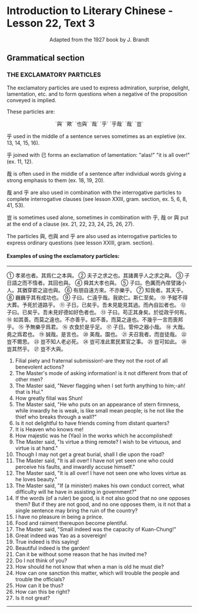 # Introduction to Literary Chinese - Lesson 22, Text 3

<center>Adapted from the 1927 book by J. Brandt</center>

<!-- Grammatical section.. THE EXCLAMATORY PARTICLES.
The exclamatory particles are used to express admiration, surprise, delight, lamentation, etc. and to form questions when a negative of the proposition conveyed is implied.
These particles are: 與y (or歟,也與yeh-yü,平hu²,平哉hu-tsai, 哉tsai,豈ch'".
used in the middle of a sentence serves sometimes as an expletive (ex. 13, 14, 15, 16). joined with 已 forms an exclamation of lamenta- tion: "alas!" "it is all over!" (ex. 11, 12).
268
哉 is often used in the middle of a sentence after individual words giving a strong emphasis to them (ex. 18, 19, 20).
哉and are also used in combination with the inter- rogative particles to complete interrogative clauses (see lesson XXIII, gram. section, ex. 5, 6, 8, 41, 53).
is sometimes used alone, sometimes in combination with 平,哉 or 與 put at the end of a clause (ex. 21, 22, 23, 24, 25, 26, 27).
The particles 與,也與 and 平 are also used as interrog- ative particles to express ordinary questions (see lesson XXIII, gram. section). -->

## Grammatical section

### THE EXCLAMATORY PARTICLES

The exclamatory particles are used to express admiration, surprise, delight, lamentation, etc. and to form questions when a negative of the proposition conveyed is implied.

These particles are:

<center>`與` `歟` `也與` `哉` `乎` `乎哉` `哉` `豈`</center>

乎 used in the middle of a sentence serves sometimes as an expletive (ex. 13, 14, 15, 16).

乎 joined with 已 forms an exclamation of lamentation: "alas!" "it is all over!" (ex. 11, 12).

哉 is often used in the middle of a sentence after individual words giving a strong emphasis to them (ex. 18, 19, 20).

哉 and 乎 are also used in combination with the interrogative particles to complete interrogative clauses (see lesson XXIII, gram. section, ex. 5, 6, 8, 41, 53).

豈 is sometimes used alone, sometimes in combination with 乎, 哉 or 與 put at the end of a clause (ex. 21, 22, 23, 24, 25, 26, 27).

The particles 與, 也與 and 乎 are also used as interrogative particles to express ordinary questions (see lesson XXIII, gram. section).

#### Examples of using the exclamatory particles:

---

<!-- 孝弟也者其爲仁之本與“夫子之求之也
其諸異乎人之求之與3子日語之而不惰者
其回也與+舜其大孝也與。子曰色厲而內
「花譬諸小人其猶穿家之盜也與。有朋自遠
方來不亦樂乎,知我者其天乎巍巍乎其
有成功也,子曰仁遠乎哉我欲仁斯仁至矣
『予縱不得大葬予死於道路乎“子日已突
平吾未見能見其過而内自訟者也子巳己
矣乎吾未見好德如好色者也子曰苟正其
身處於從政乎何有4如其善而莫之違也不
亦善平如不善而莫之違也不幾乎一言而喪
邦乎55予無樂乎爲君
66. 衣食於是乎足子
日管仲之器小哉 大
哉堯之爲君也誠哉 .
是言也美哉園也 21
夫召我者而豈徒哉22
豈不爾思豈不知人
老必死豈可准此累 民累官之事豈可如
此46豈其然平27豈不
大與 -->

<!--
1. Filial.piety and fraternal submission!-are they not the root of all benevolent actions?
2. The Master's mode of asking information! is it not different from that of other men?
(Of the four, the 1st and 3rd are signs of the pos- sessive case; the 2nd and 4th are pronouns: it (informa- tion). The particle emphasizes * and indicates a pause in the discourse, which the "it", resumes; is partly expletive, but also gives a shade of the plurality; here is a prepositional particle: "from" "than"),
3. The Master said, "Never flagging when I set forth anything to him;-ah! that is Hui."
4. How greatly filial was Shun! ( often follows immediately after the subject to emphasize it).
5. The Master said, "He who puts on an appearance (4) of stern firmness, while inwardly he is weak, is like small mean people; is he not like (3) the thief who breaks through a wall? (indicates the plural).
6. Is it not delightful to have friends coming from distant quarters?
7. It is Heaven who knows me !
8. How majestic was he (Yao) in the works which he accom- plished!(其有成功=其所有之成功
9. The Master said, "Is virtue a thing remote? I wish to be virtuous, and virtue is at hand."
(-a consequential particle).
10. Though () I may not get a great burial, shall I die upon the road?
11. The Master said, "It is all over (已矣乎! I have not yet seen one who could perceive his faults, and inwardly accuse himself."
12. 12. The Master said, "It is all over! I have not seen one who loves virtue as he loves beauty (色)."
13. The Master said, "If (苟) (a minister) makes his own con- duct correct, what difficulty will he have in assisting in government?"
14. If the words (of a ruler) be good, is it not also good that no one opposes them? But if they are not good, and no one opposes them, is it not (then) that a single sentence may bring the ruin of the country?
(The 1st and 3rd are exclamatory particles; the 2nd is an expletive).
15. I have no pleasure in being a prince.
16. Food and raiment thereupon (於見) become plentiful.
17. The Master said, "Small indeed was the capacity of Kuan- Chung!"
18. Great indeed was Yao as a sovereign!
19. True indeed is this saying!
20. Beautiful indeed is the garden!
21. Can it be without some reason that he () has invited me?
22. Do I not think of you?
23. How should he not know that when a man is old he must die?
24. How can one sanction this matter, which will trouble the people and trouble the officials?
25. How can it be thus?
26. How can this be right?
27. Is it not great?
-->

① 孝弟也者。其爲仁之本與。
② 夫子之求之也。其諸異乎人之求之與。
③ 子日語之而不惰者。其回也與。
④ 舜其大孝也與。
⑤ 子曰。色厲而內荏譬諸小人。其猶穿窬之盜也與。
⑥ 有朋自遠方來。不亦樂乎。
⑦ 知我者。其天乎。
⑧ 巍巍乎其有成功也。
⑨ 子曰。仁遠乎哉。我欲仁。斯仁至矣。
⑩ 予縱不得大葬。予死於道路乎。
⑪ 子日。已矣乎。吾未見能見其過。而內自訟者也。
⑫ 子曰。已矣乎。吾未見好德如好色者也。
⑬ 子曰。苟正其身矣。於從政乎何有。
⑭ 如其善。而莫之違也。不亦善乎。如不善。而莫之違也。不幾乎一言而喪邦乎。
⑮ 予無樂乎爲君。
⑯ 衣食於是乎足。
⑰ 子日。管仲之器小哉。
⑱ 大哉。堯之爲君也。
⑲ 誠哉。是言也。
⑳ 美哉。園也。
㉑ 夫召我者。而豈徒哉。
㉒ 豈不爾思。
㉓ 豈不知人老必死。
㉔ 豈可准此累民累官之事。
㉕ 豈可如此。
㉖ 豈其然乎。
㉗ 豈不大與。

1. Filial piety and fraternal submission!-are they not the root of all benevolent actions?
2. The Master's mode of asking information! is it not different from that of other men?
3. The Master said, "Never flagging when I set forth anything to him;-ah! that is Hui."
4. How greatly filial was Shun!
5. The Master said, "He who puts on an appearance of stern firmness, while inwardly he is weak, is like small mean people; is he not like the thief who breaks through a wall?"
6. Is it not delightful to have friends coming from distant quarters?
7. It is Heaven who knows me!
8. How majestic was he (Yao) in the works which he accomplished!
9. The Master said, "Is virtue a thing remote? I wish to be virtuous, and virtue is at hand."
10. Though I may not get a great burial, shall I die upon the road?
11. The Master said, "It is all over! I have not yet seen one who could perceive his faults, and inwardly accuse himself."
12. The Master said, "It is all over! I have not seen one who loves virtue as he loves beauty."
13. The Master said, "If (a minister) makes his own conduct correct, what difficulty will he have in assisting in government?"
14. If the words (of a ruler) be good, is it not also good that no one opposes them? But if they are not good, and no one opposes them, is it not that a single sentence may bring the ruin of the country?
15. I have no pleasure in being a prince.
16. Food and raiment thereupon become plentiful.
17. The Master said, "Small indeed was the capacity of Kuan-Chung!"
18. Great indeed was Yao as a sovereign!
19. True indeed is this saying!
20. Beautiful indeed is the garden!
21. Can it be without some reason that he has invited me?
22. Do I not think of you?
23. How should he not know that when a man is old he must die?
24. How can one sanction this matter, which will trouble the people and trouble the officials?
25. How can it be thus?
26. How can this be right?
27. Is it not great?

---
